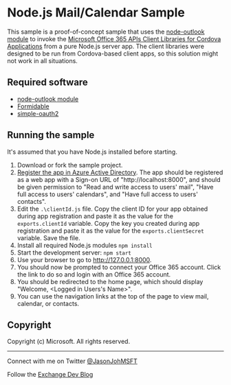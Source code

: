 # Node.js Mail/Calendar Sample #

This sample is a proof-of-concept sample that uses the [node-outlook module](https://github.com/jasonjoh/node-outlook) to invoke the [Microsoft Office 365 APIs Client Libraries for Cordova Applications](https://www.nuget.org/packages/Microsoft.Office365.ClientLib.JS/) from a pure Node.js server app. The client libraries were designed to be run from Cordova-based client apps, so this solution might not work in all situations.

## Required software ##

- [node-outlook module](https://github.com/jasonjoh/node-outlook)
- [Formidable](https://github.com/felixge/node-formidable)
- [simple-oauth2](https://github.com/andreareginato/simple-oauth2)

## Running the sample ##

It's assumed that you have Node.js installed before starting.

1. Download or fork the sample project.
1. [Register the app in Azure Active Directory](https://github.com/jasonjoh/office365-azure-guides/blob/master/RegisterAnAppInAzure.md). The app should be registered as a web app with a Sign-on URL of "http://localhost:8000", and should be given permission to "Read and write access to users' mail", "Have full access to users' calendars", and "Have full access to users' contacts".
1. Edit the `.\clientId.js` file. Copy the client ID for your app obtained during app registration and paste it as the value for the `exports.clientId` variable. Copy the key you created during app registration  and paste it as the value for the `exports.clientSecret` variable. Save the file.
1. Install all required Node.js modules `npm install`
1. Start the development server: `npm start`
1. Use your browser to go to http://127.0.0.1:8000.
1. You should now be prompted to connect your Office 365 account. Click the link to do so and login with an Office 365 account.
1. You should be redirected to the home page, which should display "Welcome, <Logged in Users's Name>".
1. You can use the navigation links at the top of the page to view mail, calendar, or contacts.

## Copyright ##

Copyright (c) Microsoft. All rights reserved.

----------
Connect with me on Twitter [@JasonJohMSFT](https://twitter.com/JasonJohMSFT)

Follow the [Exchange Dev Blog](http://blogs.msdn.com/b/exchangedev/)